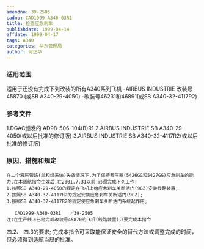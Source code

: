 ```yaml
---
amendno: 39-2505
cadno: CAD1999-A340-03R1
title: 检查应急刹车
publishdate: 1999-04-14
effdate: 1999-04-17
tags: A340
categories: 华东管理局
author: 何正华
---
```


### 适用范围 
适用于还没有完成下列改装的所有A340系列飞机     -AIRBUS INDUSTRIE 改装号45870
(或SB A340-29-4050) -改装号46231和46891(或SB A340-32-4117R2)

<!--more-->
### 参考文件
1.DGAC颁发的 AD98-506-104(B)R1 
    2.AIRBUS INDUSTRIE SB A340-29-4050(或以后批准的修订版) 
    3.AIRBUS INDUSTRIE SB A340-32-4117R2(或以后批准的修订版) 

### 原因、措施和规定 
    在二个液压管路(兰和绿系统)失效情况下,为了保持蓄压器(5426GG和5427GG)应急刹车的能力,在本适航指令生效后,在2001.7.31以前,必须完成下列工作: 
    1.按照SB A340-29-4050的规定在飞机上给应急刹车关断活门(9GZ)安装线路装置; 
    2.按照SB A340-32-4117R2的规定安装应急刹车关断活门(9GZ); 
    3.按照SB A340-32-4117R2的规定使应急刹车关断活门系统起作用; 

       CAD1999-A340-03R1   ／39-2505 
    注:在生产线上已经完成改装号45870的飞机(线路装置)只要完成本指令
四.2、
四.3的要求;     完成本指令可采取能保证安全的替代方法或调整完成的时间，但必须得到适航当局的批准。

